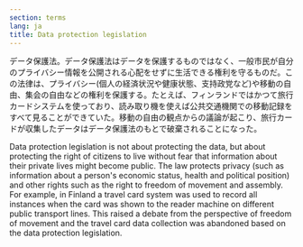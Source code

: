 ```yaml
---
section: terms
lang: ja
title: Data protection legislation
---
```


データ保護法。データ保護法はデータを保護するものではなく、一般市民が自分のプライバシー情報を公開される心配をせずに生活できる権利を守るものだ。この法律は、プライバシー(個人の経済状況や健康状態、支持政党など)や移動の自由、集会の自由などの権利を保護する。たとえば、フィンランドではかつて旅行カードシステムを使っており、読み取り機を使えば公共交通機関での移動記録をすべて見ることができていた。移動の自由の観点からの議論が起こり、旅行カードが収集したデータはデータ保護法のもとで破棄されることになった。

Data protection legislation is not about protecting the data, but about protecting the right of citizens to live without fear that information about their private lives might become public. The law protects privacy (such as information about a person's economic status, health and political position) and other rights such as the right to freedom of movement and assembly. For example, in Finland a travel card system was used to record all instances when the card was shown to the reader machine on different public transport lines. This raised a debate from the perspective of freedom of movement and the travel card data collection was abandoned based on the data protection legislation.
